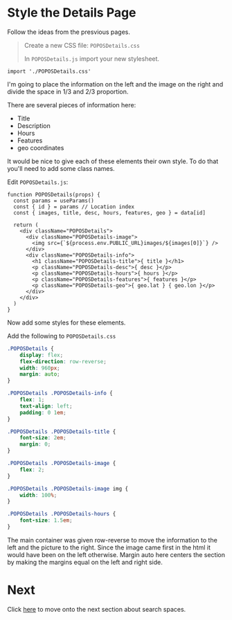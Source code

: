 # Style the Details Page

Follow the ideas from the presvious pages.

> Create a new CSS file: `POPOSDetails.css`
>
> In `POPOSDetails.js` import your new stylesheet.
>
```JS
import './POPOSDetails.css'
```
>

I'm going to place the information on the left and the image on the right and divide the space in 1/3 and 2/3 proportion.

There are several pieces of information here:

- Title
- Description
- Hours
- Features
- geo coordinates

It would be nice to give each of these elements their own style. To do that you'll need to add some class names.

Edit `POPOSDetails.js`:

```JS
function POPOSDetails(props) {
  const params = useParams()
  const { id } = params // Location index
  const { images, title, desc, hours, features, geo } = data[id]
  
  return (
    <div className="POPOSDetails">
      <div className="POPOSDetails-image">
        <img src={`${process.env.PUBLIC_URL}images/${images[0]}`} />
      </div>
      <div className="POPOSDetails-info">
        <h1 className="POPOSDetails-title">{ title }</h1>
        <p className="POPOSDetails-desc">{ desc }</p>
        <p className="POPOSDetails-hours">{ hours }</p>
        <p className="POPOSDetails-features">{ features }</p>
        <p className="POPOSDetails-geo">{ geo.lat } { geo.lon }</p>
      </div>
    </div>
  )
}
```

Now add some styles for these elements.

Add the following to `POPOSDetails.css`

```css
.POPOSDetails {
	display: flex;
	flex-direction: row-reverse;
	width: 960px;
	margin: auto;
}

.POPOSDetails .POPOSDetails-info {
	flex: 1;
	text-align: left;
	padding: 0 1em;
}

.POPOSDetails .POPOSDetails-title {
	font-size: 2em;
	margin: 0;
}

.POPOSDetails .POPOSDetails-image {
	flex: 2;
}

.POPOSDetails .POPOSDetails-image img {
	width: 100%;
}

.POPOSDetails .POPOSDetails-hours {
	font-size: 1.5em;
}
```

The main container was given row-reverse to move the information to the left and the picture to the right. Since the image came first in the html it would have been on the left otherwise. Margin auto here centers the section by making the margins equal on the left and right side.

# Next

Click [here](../P10-Search-Spaces/) to move onto the next section about search spaces.
